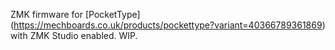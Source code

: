 ZMK firmware for [PocketType] (https://mechboards.co.uk/products/pockettype?variant=40366789361869) with ZMK Studio enabled. WIP.
